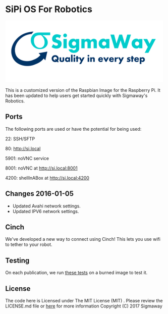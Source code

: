 # SiPi OS For Robotics

![Sig Logo](sigmaway_logo.jpg "Sigmaway sLogo.")

This is a customized version of the Raspbian Image for the Raspberry Pi.  It has been updated to help users get started quickly with Sigmaway's Robotics.



## Ports

The following ports are used or have the potential for being used:

22: SSH/SFTP

80: http://si.local

5901: noVNC service

8001: noVNC at http://si.local:8001

4200: shellInABox at http://si.local:4200


## Changes 2016-01-05
* Updated Avahi network settings.
* Updated IPV6 network settings.

## Cinch
We've developed a new way to connect using Cinch!  This lets you use wifi to tether to your robot.



## Testing
On each publication, we run [these tests](https://github.com/SigmawayLLC/Utilities/blob/master/sipios_Testing/README.md) on a burned image to test it.



## License
The code here is Licensed under  The MIT License (MIT) . Please review the  LICENSE.md file or [here](https://github.com/Sigmaway/sipi/blob/master/LICENSE.md) for more information
Copyright (C) 2017 Sigmaway 
